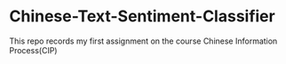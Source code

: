 # Chinese-Text-Sentiment-Classifier
This repo records my first assignment on the course Chinese Information Process(CIP)
